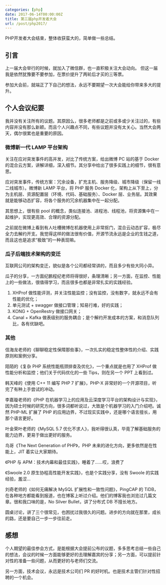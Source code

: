 ```yaml
---
categories: [php]
date: 2017-06-14T00:00:00Z
title: 第三届php开发者大会
url: /post/php2017/
---
```


PHP开发者大会结束，整体收获蛮大的，简单做一些总结。

<!--more-->

## 引言

上一届大会举行的时候，就加入了微信群，也一直积极关注大会动向。
但这一届我是依然犹豫要不要参加，在票价提升了两轮后才买的三等票。

参加大会前，就端正了下自己的想法，永远不要期望一次大会能给你带来多大的提升。

## 个人会议纪要

我并没有关注所有的议题。其原因么，很多老师都是之前或多或少关注过的，有些内容并没有那么新颖。而且个人兴趣点不同，有些议题并没有太关心。当然大会两天，偶尔很累也是重要的原因。

### 微博新一代 LAMP 平台架构

关注在应对突发事件的高并发，对比了传统方案，给出微博 PC 站的基于 Docker 的混合云方案，讲解详细，深入细节。其分享中给出了很多实践上的细节，很有意思。

应对突发事件，传统方案：冗余设备，扩充主机、服务降级、城市降级（保留一线二线城市）。微博新 LAMP 平台，将 PHP 服务 Docker 化，架构上从下至上，分为主机层、资源配置层（环境、代码、基础服务）、Docker 层、业务层。其效果就是能够动态扩容，将各个服务的冗余机器集中在一起分配。

其思想上，很有些 pool 的概念，类似连接池、进程池、线程池，将资源集中在一起维护，实现更高效、合理的资源分配。

之前就在微博上看到有人吐槽微博在机器使用上非常抠门，混合云动态扩容，极尽全力去解约开支。我觉得这样的做法很有价值，开源节流永远是企业的生钱之道，而且这也是追求“极致”的一种表现嘛。

### 瓜子后端技术架构的变迁

互联网公司的架构变迁，貌似是各个公司都经常讲的，而且多少有些大同小异。

瓜子的分享，一方面纪鹏程纪老师将得很好，条理清晰；另一方面，在监控、性能上的一些做法，很值得学习，而且很多也都是非常扎实的实践经验。

1. XHProf 做性能评测，并关注性能监控；没有监控，没有数字，就永远不会有性能的优化；
2. 单元测试 + swagger 做接口管理；知易行难，好的实践；
3. KONG + OpenRestry 做接口网关；
3. Canal + Kafka 做表级别的服务耦合；是个解约开发成本的方案，和消息队列比，各有优缺吧。

### 其他

信海龙老师的《聊聊稳定性保障那些事》，一次扎实的稳定性整体性的介绍、实践原则和案例分享。

陌陌的《复杂 PHP 系统性能瓶颈排查及优化》，一个重点就是也用了 XHProf 做性能分析和监控；他们关于代码优化的一些 Tips，则在另一个 PPT 上看到过。

韩天峰的《使用 C++ 11 编写 PHP 7 扩展》，PHP-X 非常好的一个开源项目，听完了有种上手尝试的冲动。

李嘉璇老师的《PHP 在机器学习上的应用及云深度学习平台的架构设计与实现》，因为硕士时候的研究方向，很多词都听说过，大致是个机器学习的入门介绍吧。诚然 PHP-ML 扩展了 PHP 的应用边界，不过现实实践中，还是哪个语言擅长，用那个语言更好。

叶金荣叶老师的《MySQL 5.7 优化不求人》，我听得很认真，毕竟了解基础服务的能力边界，更易于做出更好的服务。

鸟哥《The Next Generation of PHP》，PHP 未来的进化方向，更多依然是在性能上，JIT 着实让大家期待。

《PHP 与 APM：技术内幕和最佳实践》，睡着了……哎，浪费了

《Swoole 2.0 原生协程高性能开发实践》，也是个实践分享，没有 Swoole 的实践经验，羞涩…

刘奇老师的《如何无痛解决 MySQL 扩展性和一致性问题》，PingCAP 的 TiDB，在各种地方都能看到报道，也在博客上听过介绍。他们的博客我也浏览过几篇文章。很和我口味的是，No Silver Bullet，讲了分布式 DB 不擅长地方。

圆桌讨论，讲了三个很常见，也困扰过我很久的问题。进步的方向就在那里，成长的路，还是要自己一步一步往前走。

## 感想

个人期望的最佳参会方式，是能根据大会提前公布的议题，多多思考总结一些自己的想法，会议的时候一方面能够更好的去理解嘉宾的分享；另一方面，可以提前针对性的准备一些问题，从而更好的与老师们交流。

另一方面，技术会议，永远是技术公司们 PR 的好时机。也是技术主管们针对性招聘的一个机会。
